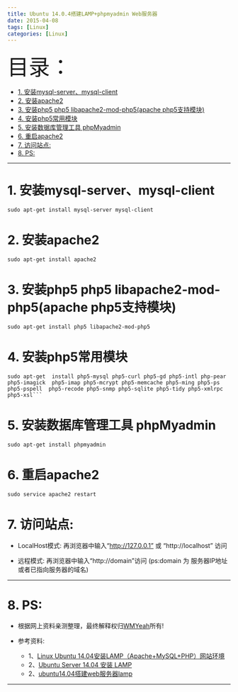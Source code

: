 ```yaml
---
title: Ubuntu 14.0.4搭建LAMP+phpmyadmin Web服务器
date: 2015-04-08
tags: [Linux]
categories: [Linux]
---
```


<font size=20>目录：</font>
<!-- TOC -->

- [1. 安装mysql-server、mysql-client](#1-安装mysql-servermysql-client)
- [2. 安装apache2](#2-安装apache2)
- [3. 安装php5 php5 libapache2-mod-php5(apache php5支持模块)](#3-安装php5-php5-libapache2-mod-php5apache-php5支持模块)
- [4. 安装php5常用模块](#4-安装php5常用模块)
- [5. 安装数据库管理工具 phpMyadmin](#5-安装数据库管理工具-phpmyadmin)
- [6. 重启apache2](#6-重启apache2)
- [7. 访问站点:](#7-访问站点)
- [8. PS:](#8-ps)

<!-- /TOC -->

----

# 1. 安装mysql-server、mysql-client
```
sudo apt-get install mysql-server mysql-client
```

# 2. 安装apache2
```
sudo apt-get install apache2
```

# 3. 安装php5 php5 libapache2-mod-php5(apache php5支持模块)
```
sudo apt-get install php5 libapache2-mod-php5
```

# 4. 安装php5常用模块
```
sudo apt-get  install php5-mysql php5-curl php5-gd php5-intl php-pear php5-imagick  php5-imap php5-mcrypt php5-memcache php5-ming php5-ps php5-pspell  php5-recode php5-snmp php5-sqlite php5-tidy php5-xmlrpc php5-xsl```
```

# 5. 安装数据库管理工具 phpMyadmin
```
sudo apt-get install phpmyadmin
```

# 6. 重启apache2
```
sudo service apache2 restart
```

# 7. 访问站点:

* LocalHost模式:	再浏览器中输入“http://127.0.0.1” 或 “http://localhost” 访问

* 远程模式: 再浏览器中输入“http://domain”访问 (ps:domain 为 服务器IP地址或者已指向服务器的域名)

------

# 8. PS:

* 根据网上资料亲测整理，最终解释权归[WMYeah][1]所有! 

* 参考资料:

	* 1、[Linux Ubuntu 14.04安装LAMP（Apache+MySQL+PHP）网站环境][2]
	* 2、[Ubuntu Server 14.04 安装 LAMP][3]
	* 2、[ubuntu14.04搭建web服务器lamp][4]

------

[1]:http://www.wmyeah.com
[2]:http://www.jianshu.com/p/135697b3ff0d
[3]:http://www.linuxidc.com/Linux/2015-03/115136.htm
[4]:http://jingyan.baidu.com/article/ceb9fb10d572d88cad2ba093.html
